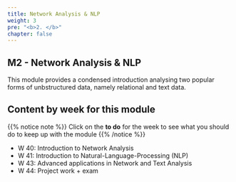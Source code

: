 ```yaml
---
title: Network Analysis & NLP
weight: 3
pre: "<b>2. </b>"
chapter: false
---
```


## M2 - Network Analysis & NLP

This module provides a condensed introduction analysing two popular forms of unbstructured data, namely relational and text data.

## Content by week for this module

{{% notice note %}}
Click on the **to do** for the week to see what you should do to keep up with the module
{{% /notice %}}

* W 40: Introduction to Network Analysis
* W 41: Introduction to Natural-Language-Processing (NLP)
* W 43: Advanced applications in Network and Text Analysis
* W 44: Project work + exam


<!---
{{%expand "Weekly to do" %}}
- [X] **Continue with the Course material** (Datacamp, recommended but not mandatorye)
   * [Python: UML](https://learn.datacamp.com/courses/unsupervised-learning-in-python) 
   * [R: UML](https://learn.datacamp.com/courses/unsupervised-learning-in-r)
- [X] **Course Material** (Watch videos, study/run notebooks, solve provided exercises, optimally study suggested further material)
   * [Unsupervised ML]({{< ref "m1/03_ml/01_UML.md" >}})
- [X] **2nd Workshop**
- [X] **2nd Peergrade Assignment**
{{% /expand%}}
--->
